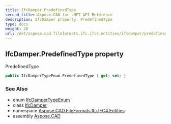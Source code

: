 ```yaml
---
title: IfcDamper.PredefinedType
second_title: Aspose.CAD for .NET API Reference
description: IfcDamper property. PredefinedType
type: docs
weight: 20
url: /net/aspose.cad.fileformats.ifc.ifc4.entities/ifcdamper/predefinedtype/
---
```

## IfcDamper.PredefinedType property

PredefinedType

```csharp
public IfcDamperTypeEnum PredefinedType { get; set; }
```

### See Also

* enum [IfcDamperTypeEnum](../../../aspose.cad.fileformats.ifc.ifc4.types/ifcdampertypeenum/)
* class [IfcDamper](../)
* namespace [Aspose.CAD.FileFormats.Ifc.IFC4.Entities](../../ifcdamper/)
* assembly [Aspose.CAD](../../../)


